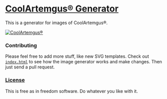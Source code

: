 # [CoolArtemgus® Generator](https://artemgus.lintn.de)
This is a generator for images of CoolArtemgus®.

[![CoolArtemgus®](.github/screenshots/screenshot.png)](https://artemgus.lintn.de)

### Contributing
Please feel free to add more stuff, like new SVG templates.
Check out [`index.html`](index.html) to see how the image generator works and make changes. Then just send a pull request.

### [License](LICENSE)
This is free as in freedom software. Do whatever you like with it.

